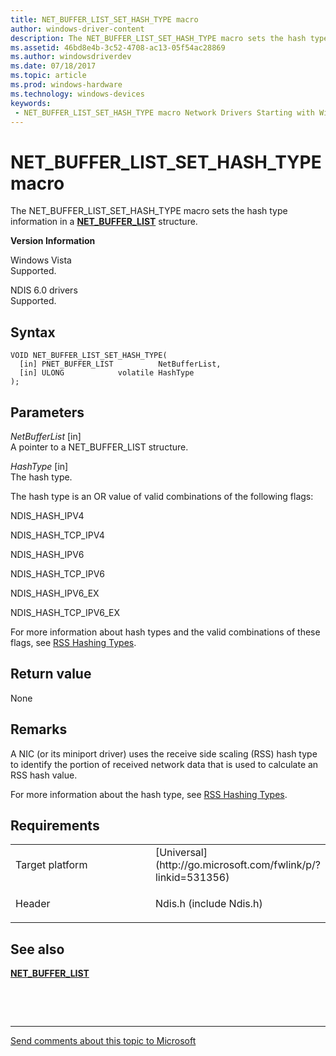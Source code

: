 ```yaml
---
title: NET_BUFFER_LIST_SET_HASH_TYPE macro
author: windows-driver-content
description: The NET_BUFFER_LIST_SET_HASH_TYPE macro sets the hash type information in a NET_BUFFER_LIST structure. Version Information Windows VistaSupported. NDIS 6.0 driversSupported.
ms.assetid: 46bd8e4b-3c52-4708-ac13-05f54ac28869
ms.author: windowsdriverdev 
ms.date: 07/18/2017 
ms.topic: article 
ms.prod: windows-hardware 
ms.technology: windows-devices 
keywords:
 - NET_BUFFER_LIST_SET_HASH_TYPE macro Network Drivers Starting with Windows Vista
---
```


# NET\_BUFFER\_LIST\_SET\_HASH\_TYPE macro


The NET\_BUFFER\_LIST\_SET\_HASH\_TYPE macro sets the hash type information in a [**NET\_BUFFER\_LIST**](https://msdn.microsoft.com/library/windows/hardware/ff568388) structure.

**Version Information**

<a href="" id="windows-vista"></a>Windows Vista  
Supported.

<a href="" id="ndis-6-0-drivers"></a>NDIS 6.0 drivers  
Supported.

Syntax
------

```ManagedCPlusPlus
VOID NET_BUFFER_LIST_SET_HASH_TYPE(
  [in] PNET_BUFFER_LIST          NetBufferList,
  [in] ULONG            volatile HashType
);
```

Parameters
----------

*NetBufferList* \[in\]  
A pointer to a NET\_BUFFER\_LIST structure.

*HashType* \[in\]  
The hash type.

The hash type is an OR value of valid combinations of the following flags:

NDIS\_HASH\_IPV4

NDIS\_HASH\_TCP\_IPV4

NDIS\_HASH\_IPV6

NDIS\_HASH\_TCP\_IPV6

NDIS\_HASH\_IPV6\_EX

NDIS\_HASH\_TCP\_IPV6\_EX

For more information about hash types and the valid combinations of these flags, see [RSS Hashing Types](https://msdn.microsoft.com/library/windows/hardware/ff570726).

Return value
------------

None

## <a href="" id="ddk-net-buffer-list-set-hash-type-nr"></a>


Remarks
-------

A NIC (or its miniport driver) uses the receive side scaling (RSS) hash type to identify the portion of received network data that is used to calculate an RSS hash value.

For more information about the hash type, see [RSS Hashing Types](https://msdn.microsoft.com/library/windows/hardware/ff570726).

Requirements
------------

<table>
<colgroup>
<col width="50%" />
<col width="50%" />
</colgroup>
<tbody>
<tr class="odd">
<td><p>Target platform</p></td>
<td>[Universal](http://go.microsoft.com/fwlink/p/?linkid=531356)</td>
</tr>
<tr class="even">
<td><p>Header</p></td>
<td>Ndis.h (include Ndis.h)</td>
</tr>
</tbody>
</table>

## See also


[**NET\_BUFFER\_LIST**](https://msdn.microsoft.com/library/windows/hardware/ff568388)

 

 


--------------------
[Send comments about this topic to Microsoft](mailto:wsddocfb@microsoft.com?subject=Documentation%20feedback%20%5Bnetvista\netvista%5D:%20NET_BUFFER_LIST_SET_HASH_TYPE%20macro%20%20RELEASE:%20%287/10/2017%29&body=%0A%0APRIVACY%20STATEMENT%0A%0AWe%20use%20your%20feedback%20to%20improve%20the%20documentation.%20We%20don't%20use%20your%20email%20address%20for%20any%20other%20purpose,%20and%20we'll%20remove%20your%20email%20address%20from%20our%20system%20after%20the%20issue%20that%20you're%20reporting%20is%20fixed.%20While%20we're%20working%20to%20fix%20this%20issue,%20we%20might%20send%20you%20an%20email%20message%20to%20ask%20for%20more%20info.%20Later,%20we%20might%20also%20send%20you%20an%20email%20message%20to%20let%20you%20know%20that%20we've%20addressed%20your%20feedback.%0A%0AFor%20more%20info%20about%20Microsoft's%20privacy%20policy,%20see%20http://privacy.microsoft.com/default.aspx. "Send comments about this topic to Microsoft")


